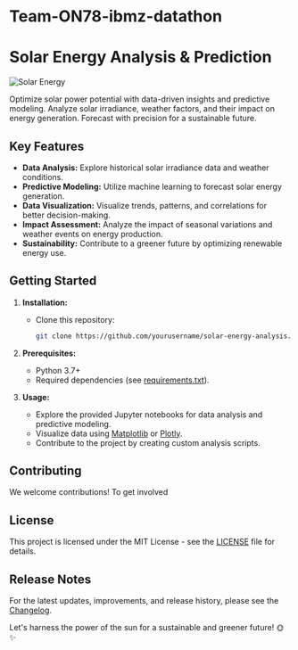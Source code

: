 # Team-ON78-ibmz-datathon

# Solar Energy Analysis & Prediction

![Solar Energy](solar_image.jpg)

Optimize solar power potential with data-driven insights and predictive modeling. Analyze solar irradiance, weather factors, and their impact on energy generation. Forecast with precision for a sustainable future.

## Key Features

- **Data Analysis:** Explore historical solar irradiance data and weather conditions.
- **Predictive Modeling:** Utilize machine learning to forecast solar energy generation.
- **Data Visualization:** Visualize trends, patterns, and correlations for better decision-making.
- **Impact Assessment:** Analyze the impact of seasonal variations and weather events on energy production.
- **Sustainability:** Contribute to a greener future by optimizing renewable energy use.

## Getting Started

1. **Installation:**
   - Clone this repository:
     ```sh
     git clone https://github.com/yourusername/solar-energy-analysis.git
     ```

2. **Prerequisites:**
   - Python 3.7+
   - Required dependencies (see [requirements.txt](requirements.txt)).

3. **Usage:**
   - Explore the provided Jupyter notebooks for data analysis and predictive modeling.
   - Visualize data using [Matplotlib](https://matplotlib.org) or [Plotly](https://plotly.com).
   - Contribute to the project by creating custom analysis scripts.

## Contributing

We welcome contributions! To get involved

## License

This project is licensed under the MIT License - see the [LICENSE](LICENSE) file for details.

## Release Notes

For the latest updates, improvements, and release history, please see the [Changelog](CHANGELOG.md).


Let's harness the power of the sun for a sustainable and greener future! 🌞✨

